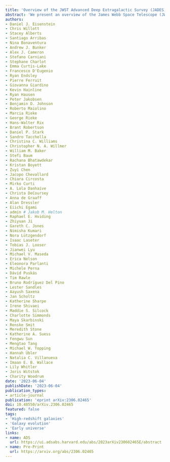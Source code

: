 ```yaml
---
title: 'Overview of the JWST Advanced Deep Extragalactic Survey (JADES)'
abstract: 'We present an overview of the James Webb Space Telescope (JWST) Advanced Deep Extragalactic Survey (JADES), an ambitious program of infrared imaging and spectroscopy in the GOODS-S and GOODS-N deep fields, designed to study galaxy evolution from high redshift to cosmic noon. JADES uses about {{< math >}}$770${{< /math >}} hours of Cycle {{< math >}}$1${{< /math >}} guaranteed time largely from the Near-Infrared Camera (NIRCam) and Near-Infrared Spectrograph (NIRSpec) instrument teams. In GOODS-S, in and around the Hubble Ultra Deep Field and Chandra Deep Field South, JADES produces a deep imaging region of {{< math >}}$\sim 45\ \mathrm{arcmin}^{2}${{< /math >}} with an average of {{< math >}}$\sim 130\ \mathrm{hours}${{< /math >}} of exposure time spread over {{< math >}}$9${{< /math >}} NIRCam filters. This is extended at medium depth in GOODS-S and GOODS-N with NIRCam imaging of {{< math >}}$\sim 175\ \mathrm{arcmin}^{2}${{< /math >}} with an average exposure time of {{< math >}}$\sim 20\ \mathrm{hours}${{< /math >}} spread over {{< math >}}$8-10${{< /math >}} filters. In both fields, we conduct extensive NIRSpec multi-object spectroscopy, including {{< math >}}$2${{< /math >}} deep pointings of {{< math >}}$\sim 55\ \mathrm{hours}${{< /math >}} exposure time, {{< math >}}$14${{< /math >}} medium pointings of {{< math >}}$\sim 12\ \mathrm{hours}${{< /math >}}, and {{< math >}}$15${{< /math >}} shallower pointings of {{< math >}}$\sim 4\ \mathrm{hours}${{< /math >}}, targeting over {{< math >}}$5000${{< /math >}} HST and JWST-detected faint sources with {{< math >}}$5${{< /math >}} low, medium, and high-resolution dispersers covering {{< math >}}$0.6-5.3\ \mathrm{microns}${{< /math >}}. Finally, JADES extends redward via coordinated parallels with the JWST Mid-Infrared Instrument (MIRI), featuring {{< math >}}$\sim 9\ \mathrm{arcmin}^{2}${{< /math >}} with {{< math >}}$\sim 43\ \mathrm{hours}${{< /math >}} hours of exposure at {{< math >}}$7.7\ \mathrm{microns}${{< /math >}} and twice that area with {{< math >}}$2.0-6.5\ \mathrm{hours}${{< /math >}} hours of exposure at {{< math >}}$12.8\ \mathrm{microns}${{< /math >}}. For nearly {{< math >}}$30${{< /math >}} years, the GOODS-S and GOODS-N fields have been developed as the premier deep fields on the sky; JADES is now providing a compelling start on the JWST legacy in these fields.'
authors:
- Daniel J. Eisenstein
- Chris Willott
- Stacey Alberts
- Santiago Arribas
- Nina Bonaventura
- Andrew J. Bunker
- Alex J. Cameron
- Stefano Carniani
- Stephane Charlot
- Emma Curtis-Lake
- Francesco D'Eugenio
- Ryan Endsley
- Pierre Ferruit
- Giovanna Giardino
- Kevin Hainline
- Ryan Hausen
- Peter Jakobsen
- Benjamin D. Johnson
- Roberto Maiolino
- Marcia Rieke
- George Rieke
- Hans-Walter Rix
- Brant Robertson
- Daniel P. Stark
- Sandro Tacchella
- Christina C. Williams
- Christopher N. A. Willmer
- William M. Baker
- Stefi Baum
- Rachana Bhatawdekar
- Kristan Boyett
- Zuyi Chen
- Jacopo Chevallard
- Chiara Circosta
- Mirko Curti
- A. Lola Danhaive
- Christa DeCoursey
- Anna de Graaff
- Alan Dressler
- Eiichi Egami
- admin # Jakob M. Helton
- Raphael E. Hviding
- Zhiyuan Ji
- Gareth C. Jones
- Nimisha Kumari
- Nora Lützgendorf
- Isaac Laseter
- Tobias J. Looser
- Jianwei Lyu
- Michael V. Maseda
- Erica Nelson
- Eleonora Parlanti
- Michele Perna
- Dávid Puskás
- Tim Rawle
- Bruno Rodrı́guez Del Pino
- Lester Sandles
- Aayush Saxena
- Jan Scholtz
- Katherine Sharpe
- Irene Shivaei
- Maddie S. Silcock
- Charlotte Simmonds
- Maya Skarbinski
- Renske Smit
- Meredith Stone
- Katherine A. Suess
- Fengwu Sun
- Mengtao Tang
- Michael W. Topping
- Hannah Übler
- Natalia C. Villanueva
- Imaan E. B. Wallace
- Lily Whitler
- Joris Witstok
- Charity Woodrum
date: '2023-06-04'
publishDate: '2023-06-04'
publication_types:
- article-journal
publication: 'eprint arXiv:2306.02465'
doi: 10.48550/arXiv.2306.02465
featured: false
tags:
- 'High-redshift galaxies'
- 'Galaxy evolution'
- 'Early universe'
links:
- name: ADS
  url: https://ui.adsabs.harvard.edu/abs/2023arXiv230602465E/abstract
- name: Pre-Print
  url: https://arxiv.org/abs/2306.02465
---
```

